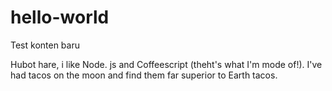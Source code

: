 # hello-world
Test konten baru

Hubot hare, i like Node. js and Coffeescript (theht's what I'm mode of!).
I've had tacos on the moon and find them far superior to Earth tacos.
